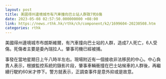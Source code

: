 ```yaml
---
layout: post
title: 美國得州邊境城市有汽車撞向巴士站人群致7死6傷
date: 2023-05-08 02:57:50.000000000 +08:00
link: https://news.rthk.hk/rthk/ch/component/k2/1699604-20230508.htm
categories: rthk
---
```


美國得州邊境城市布朗斯維爾，有汽車撞向巴士站的人群，造成7人死亡，6人受傷。死傷者主要是委內瑞拉人。肇事司機已經被捕。

事發在當地星期日上午八時半左右。現場附近有一個接收非法移民的中心。中心負責人表示，根據監控系統的錄影片段，肇事車輛衝撞在巴士站候車的人群後，再繼續行駛約60米才停下。警方就表示，正調查事件是意外抑或是故意。
